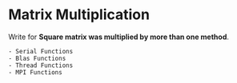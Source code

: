 # Matrix Multiplication

Write for  __Square matrix was multiplied by more than one method__.

```
- Serial Functions
- Blas Functions
- Thread Functions
- MPI Functions
```
